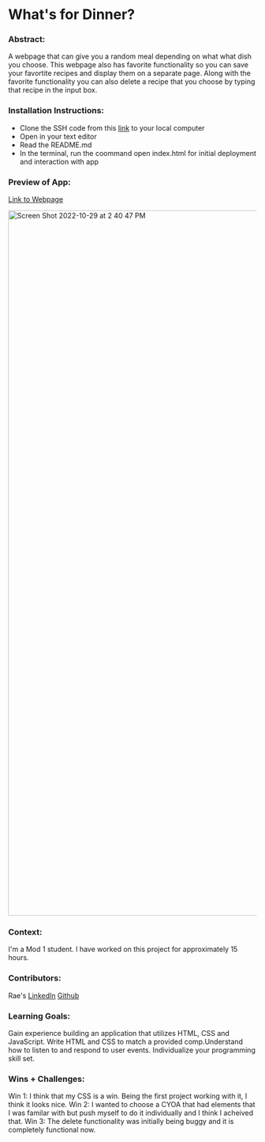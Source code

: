 # What's for Dinner? 

### Abstract:
[//]: <> (Briefly describe what you built and its features. What problem is the app solving? How does this application solve that problem?)
A webpage that can give you a random meal depending on what what dish you choose. This webpage also has favorite functionality so you can save your favortite recipes and display them on a separate page. Along with the favorite functionality you can also delete a recipe that you choose by typing that recipe in the input box.

### Installation Instructions:
[//]: <> (What steps does a person have to take to get your app cloned down and running?)
- Clone the SSH code from this [link](https://github.com/rae-107/whats-for-dinner) to your local computer
- Open in your text editor 
- Read the README.md 
- In the terminal, run the coommand open index.html for initial deployment and interaction with app

### Preview of App:
[//]: <> (Provide ONE gif or screenshot of your application - choose the "coolest" piece of functionality to show off.)
[Link to Webpage](https://rae-107.github.io/whats-for-dinner/)


<img width="1426" alt="Screen Shot 2022-10-29 at 2 40 47 PM" src="https://user-images.githubusercontent.com/113261334/198851589-cf1f77d8-fa00-4f15-92e9-4b463d925263.png">

### Context:
[//]: <> (Give some context for the project here. How long did you have to work on it? How far into the Turing program are you?)
I'm a Mod 1 student. I have worked on this project for approximately 15 hours.

### Contributors:
[//]: <> (Who worked on this application? Link to their GitHubs.)
Rae's [LinkedIn](https://www.linkedin.com/in/rae-gebhart-681449254/) [Github](https://github.com/rae-107)

### Learning Goals:
[//]: <> (What were the learning goals of this project? What tech did you work with?)
Gain experience building an application that utilizes HTML, CSS and JavaScript. Write HTML and CSS to match a provided comp.Understand how to listen to and respond to user events. Individualize your programming skill set.


### Wins + Challenges:
[//]: <> (What are 2-3 wins you have from this project? What were some challenges you faced - and how did you get over them?)
Win 1: I think that my CSS is a win. Being the first project working with it, I think it looks nice.
Win 2: I wanted to choose a CYOA that had elements that I was familar with but push myself to do it individually and I think I acheived that.
Win 3: The delete functionality was initially being buggy and it is completely functional now.
